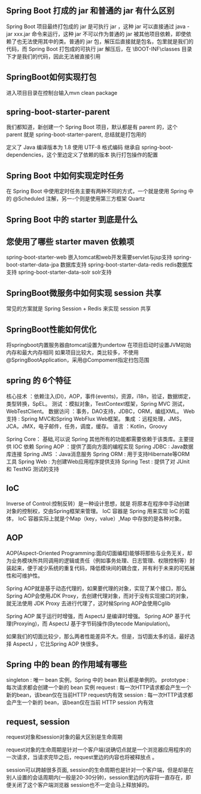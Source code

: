 ## Spring Boot 打成的 jar 和普通的 jar 有什么区别
Spring Boot 项目最终打包成的 jar 是可执行 jar ，这种 jar 可以直接通过 java -jar xxx.jar 命令来运行，这种 jar 不可以作为普通的 jar 被其他项目依赖，即使依赖了也无法使用其中的类。普通的 jar 包，解压后直接就是包名，包里就是我们的代码，而 Spring Boot 打包成的可执行 jar 解压后，在 \BOOT-INF\classes 目录下才是我们的代码，因此无法被直接引用

## SpringBoot如何实现打包
进入项目目录在控制台输入mvn clean package

## spring-boot-starter-parent
我们都知道，新创建一个 Spring Boot 项目，默认都是有 parent 的，这个 parent 就是 spring-boot-starter-parent, 总结就是打包用的

定义了 Java 编译版本为 1.8 
使用 UTF-8 格式编码
继承自 spring-boot-dependencies，这个里边定义了依赖的版本
执行打包操作的配置

## Spring Boot 中如何实现定时任务
在 Spring Boot 中使用定时任务主要有两种不同的方式，一个就是使用 Spring 中的 @Scheduled 注解，另一-个则是使用第三方框架 Quartz

## Spring Boot 中的 starter 到底是什么

## 您使用了哪些 starter maven 依赖项
spring-boot-starter-web 嵌入tomcat和web开发需要servlet与jsp支持
spring-boot-starter-data-jpa 数据库支持
spring-boot-starter-data-redis redis数据库支持
spring-boot-starter-data-solr solr支持

## SpringBoot微服务中如何实现 session 共享 
常见的方案就是 Spring Session + Redis 来实现 session 共享

## SpringBoot性能如何优化
将springboot内置服务器由tomcat设置为undertow
在项目启动时设置JVM初始内存和最大内存相同
如果项目比较大，类比较多，不使用@SpringBootApplication，采用@Compoment指定扫包范围

## spring 的 6个特征
核心技术 ：依赖注入(DI)，AOP，事件(events)，资源，i18n，验证，数据绑定，类型转换，SpEL。
测试 ：模拟对象，TestContext框架，Spring MVC 测试，WebTestClient。
数据访问 ：事务，DAO支持，JDBC，ORM，编组XML。
Web支持 : Spring MVC和Spring WebFlux Web框架。
集成 ：远程处理，JMS，JCA，JMX，电子邮件，任务，调度，缓存。
语言 ：Kotlin，Groovy

Spring Core： 基础,可以说 Spring 其他所有的功能都需要依赖于该类库。主要提供 IOC 依赖
Spring AOP ：提供了面向方面的编程实现
Spring JDBC : Java数据库连接
Spring JMS ：Java消息服务
Spring ORM : 用于支持Hibernate等ORM工具
Spring Web : 为创建Web应用程序提供支持
Spring Test : 提供了对 JUnit 和 TestNG 测试的支持

## IoC
Inverse of Control:控制反转）是一种设计思想，就是 将原本在程序中手动创建对象的控制权，交由Spring框架来管理。
IoC 容器是 Spring 用来实现 IoC 的载体， IoC 容器实际上就是个Map（key，value）,Map 中存放的是各种对象。

## AOP
AOP(Aspect-Oriented Programming:面向切面编程)能够将那些与业务无关，却为业务模块所共同调用的逻辑或责任（例如事务处理、日志管理、权限控制等）封装起来，便于减少系统的重复代码，降低模块间的耦合度，并有利于未来的可拓展性和可维护性。

Spring AOP就是基于动态代理的，如果要代理的对象，实现了某个接口，那么Spring AOP会使用JDK Proxy，去创建代理对象，而对于没有实现接口的对象，就无法使用 JDK Proxy 去进行代理了，这时候Spring AOP会使用Cglib 

Spring AOP 属于运行时增强，而 AspectJ 是编译时增强。 Spring AOP 基于代理(Proxying)，而 AspectJ 基于字节码操作(Bytecode Manipulation)。

如果我们的切面比较少，那么两者性能差异不大。但是，当切面太多的话，最好选择 AspectJ ，它比Spring AOP 快很多。

## Spring 中的 bean 的作用域有哪些
singleton : 唯一 bean 实例，Spring 中的 bean 默认都是单例的。
prototype : 每次请求都会创建一个新的 bean 实例
request : 每一次HTTP请求都会产生一个新的bean，该bean仅在当前HTTP request内有效
session : 每一次HTTP请求都会产生一个新的 bean，该bean仅在当前 HTTP session 内有效


## request, session 
request对象和session对象的最大区别是生命周期

request对象的生命周期是针对一个客户端(说确切点就是一个浏览器应用程序)的一次请求，当请求完毕之后，request里边的内容也将被释放点 。

session可以跨越很多页面, session的生命周期也是针对一个客户端，但是却是在别人设置的会话周期内(一般是20-30分钟)，session里边的内容将一直存在，即便关闭了这个客户端浏览器 session也不一定会马上释放掉的。
